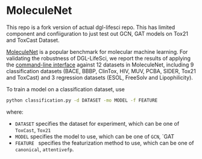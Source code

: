 # MoleculeNet

This repo is a fork version of actual dgl-lifesci repo. This has limited component and confiiguration to just test out GCN, GAT models on Tox21 and ToxCast Dataset.

[MoleculeNet](https://arxiv.org/abs/1703.00564) is a popular benchmark for molecular machine learning.
For validating the robustness of DGL-LifeSci, we report the results of applying the 
[command-line interface](../csv_data_configuration) against 12 datasets in MoleculeNet, including 
9 classification datasets (BACE, BBBP, ClinTox, HIV, MUV, PCBA, SIDER, Tox21 and ToxCast) and 
3 regression datasets (ESOL, FreeSolv and Lipophilicity). 

To train a model on a classification dataset, use 

```bash
python classification.py -d DATASET -mo MODEL -f FEATURE 
```

where:
- `DATASET` specifies the dataset for experiment, which can be one of  `ToxCast`, `Tox21`
- `MODEL` specifies the model to use, which can be one of `GCN`, `GAT
- `FEATURE ` specifies the featurization method to use, which can be one of `canonical`, 
  `attentivefp`.
